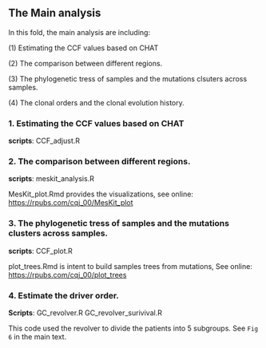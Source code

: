 ## The Main analysis
In this fold, the main analysis are including: 

(1) Estimating the CCF values based on CHAT

(2) The comparison between different regions.

(3) The phylogenetic tress of samples and the mutations clsuters across samples.

(4) The clonal orders and the clonal evolution history.


### 1. Estimating the CCF values based on CHAT
**scripts**: CCF_adjust.R

### 2. The comparison between different regions.
**scripts**: meskit_analysis.R

MesKit_plot.Rmd provides the visualizations, see online: https://rpubs.com/cqj_00/MesKit_plot 


### 3. The phylogenetic tress of samples and the mutations clusters across samples.
**scripts**: CCF_plot.R

plot_trees.Rmd is intent to build samples trees from mutations, See online: https://rpubs.com/cqj_00/plot_trees

### 4. Estimate the driver order.
**Scripts**: GC_revolver.R  GC_revolver_surivival.R

This code used the revolver to divide the patients into 5 subgroups. See `Fig 6` in the main text.

